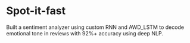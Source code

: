 # Spot-it-fast
Built a sentiment analyzer using custom RNN and AWD_LSTM to decode emotional tone in reviews with 92%+ accuracy using deep NLP.
